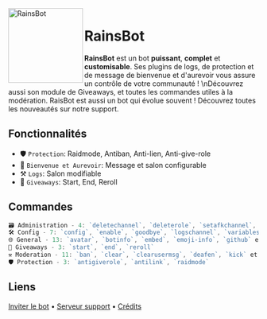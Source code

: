 <img width="150" height="150" align="left" alt="RainsBot" src="https://i.imgur.com/ZE3QXBIh.jpg">  

# RainsBot
**RainsBot** est un bot __puissant__, __complet__ et **customisable**. Ses plugins de logs, de protection et de message de bienvenue et d'aurevoir vous assure un contrôle de votre communauté ! \nDécouvrez aussi son module de Giveaways, et toutes les commandes utiles à la modération.
RaisBot est aussi un bot qui évolue souvent ! Découvrez toutes les nouveautés sur notre support.

## Fonctionnalités
* 🛡️ `Protection`: Raidmode, Antiban, Anti-lien, Anti-give-role
* 👋 `Bienvenue et Aurevoir`: Message et salon configurable
* ⚒️ `Logs`: Salon modifiable
* 🎉 `Giveaways`: Start, End, Reroll

## Commandes
```js
🗃️ Administration - 4: `deletechannel`, `deleterole`, `setafkchannel`, `slowmode`
🛠️ Config - 7: `config`, `enable`, `goodbye`, `logschannel`, `variables` et plus...
🌐 General - 13: `avatar`, `botinfo`, `embed`, `emoji-info`, `github` et plus...
🎉 Giveaways - 3: `start`, `end`, `reroll`
⚒️ Moderation - 11: `ban`, `clear`, `clearusermsg`, `deafen`, `kick` et plus...
🛡️ Protection - 3: `antigiverole`, `antilink`, `raidmode`
```

## Liens

[Inviter le bot](https://discord.com/oauth2/authorize?client_id=781911855299035217&scope=bot&permissions=2147483647)
 • [Serveur support](https://discord.gg/SSWQamBCFE)
 • [Crédits](https://github.com/Androz2091/)
